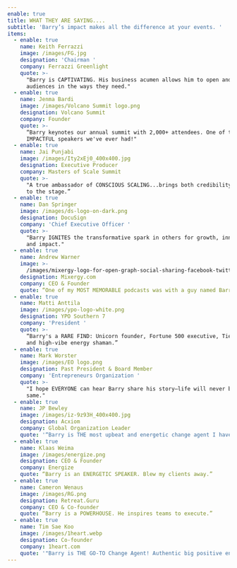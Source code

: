 ```yaml
---
enable: true
title: WHAT THEY ARE SAYING....
subtitle: 'Barry’s impact makes all the difference at your events. '
items:
  - enable: true
    name: Keith Ferrazzi
    image: /images/FG.jpg
    designation: 'Chairman '
    company: Ferrazzi Greenlight
    quote: >-
      "Barry is CAPTIVATING. His business acumen allows him to open and stretch
      audiences in the ways they need."
  - enable: true
    name: Jenma Bardi
    image: /images/Volcano Summit logo.png
    designation: Volcano Summit
    company: Founder
    quote: >-
      “Barry keynotes our annual summit with 2,000+ attendees. One of the MOST
      IMPACTFUL speakers we've ever had!" 
  - enable: true
    name: Jai Punjabi
    image: /images/Ity2xEj0_400x400.jpg
    designation: Executive Producer
    company: Masters of Scale Summit
    quote: >-
      "A true ambassador of CONSCIOUS SCALING...brings both credibility and soul
      to the stage.”
  - enable: true
    name: Dan Springer
    image: /images/ds-logo-on-dark.png
    designation: DocuSign
    company: 'Chief Executive Officer '
    quote: >-
      "Barry IGNITES the transformative spark in others for growth, innovation
      and impact."
  - enable: true
    name: Andrew Warner
    image: >-
      /images/mixergy-logo-for-open-graph-social-sharing-facebook-twitter-1200x630-1.png
    designation: Mixergy.com
    company: CEO & Founder
    quote: “One of my MOST MEMORABLE podcasts was with a guy named Barry Stamos."
  - enable: true
    name: Matti Anttila
    image: /images/ypo-logo-white.png
    designation: YPO Southern 7
    company: 'President '
    quote: >-
      “Barry's a RARE FIND: Unicorn founder, Fortune 500 executive, Tier 1 VC
      and high-vibe energy shaman.”
  - enable: true
    name: Mark Worster
    image: /images/EO logo.png
    designation: Past President & Board Member
    company: 'Entrepreneurs Organization '
    quote: >-
      "I hope EVERYONE can hear Barry share his story—life will never be the
      same."
  - enable: true
    name: JP Bewley
    image: /images/iz-9z93H_400x400.jpg
    designation: Acxiom
    company: Global Organization Leader
    quote: '“Barry is THE most upbeat and energetic change agent I have EVER met." '
  - enable: true
    name: Klaas Weima
    image: /images/energize.png
    designation: CEO & Founder
    company: Energize
    quote: “Barry is an ENERGETIC SPEAKER. Blew my clients away.”
  - enable: true
    name: Cameron Wenaus
    image: /images/RG.png
    designation: Retreat.Guru
    company: CEO & Co-founder
    quote: “Barry is a POWERHOUSE. He inspires teams to execute.”
  - enable: true
    name: Tim Sae Koo
    image: /images/1heart.webp
    designation: Co-founder
    company: 1heart.com
    quote: '"Barry is THE GO-TO Change Agent! Authentic big positive energy."'
---
```


